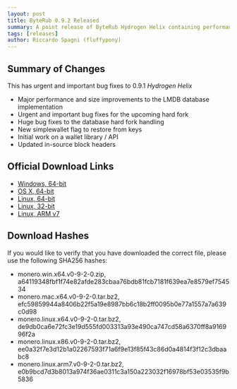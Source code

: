 ```yaml
---
layout: post
title: ByteRub 0.9.2 Released
summary: A point release of ByteRub Hydrogen Helix containing performance improvements and bug fixes
tags: [releases]
author: Riccardo Spagni (fluffypony)
---
```


## Summary of Changes

This has urgent and important bug fixes to 0.9.1 *Hydrogen Helix*

- Major performance and size improvements to the LMDB database implementation
- Urgent and important bug fixes for the upcoming hard fork
- Huge bug fixes to the database hard fork handling
- New simplewallet flag to restore from keys
- Initial work on a wallet library / API
- Updated in-source block headers

## Official Download Links

- [Windows, 64-bit](https://downloads.getmonero.org/monero.win.x64.v0-9-2-0.zip)
- [OS X, 64-bit](https://downloads.getmonero.org/monero.mac.x64.v0-9-2-0.tar.bz2)
- [Linux, 64-bit](https://downloads.getmonero.org/monero.linux.x64.v0-9-2-0.tar.bz2)
- [Linux, 32-bit](https://downloads.getmonero.org/monero.linux.x86.v0-9-2-0.tar.bz2)
- [Linux, ARM v7](https://downloads.getmonero.org/monero.linux.arm7.v0-9-2-0.tar.bz2)

## Download Hashes

If you would like to verify that you have downloaded the correct file, please use the following SHA256 hashes:

- monero.win.x64.v0-9-2-0.zip, a64119348fbf1f74e82afde283cbaa76bdb81fcb7181f639ea7e8579ef754534
- monero.mac.x64.v0-9-2-0.tar.bz2, efc59859944a8406b22f5a19e8987bb6c18b2ff0095b0e77a1557a7a639c0d98
- monero.linux.x64.v0-9-2-0.tar.bz2, de9db0ca6e72fc3e19d555fd003313a93e490ca747cd58a6370ff8a916996f2a
- monero.linux.x86.v0-9-2-0.tar.bz2, ee0a32f7e3d12b1a02267593f71a6f9e13f85f43c86d0a4814f3f12c3dbaabc8
- monero.linux.arm7.v0-9-2-0.tar.bz2, e0b9bcd7d3b8013a974f36ae0311c3a150a223032f16978bf53e03535f9b5836
